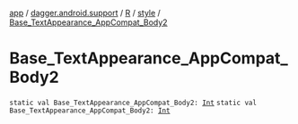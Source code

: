 [app](../../../index.md) / [dagger.android.support](../../index.md) / [R](../index.md) / [style](index.md) / [Base_TextAppearance_AppCompat_Body2](./-base_-text-appearance_-app-compat_-body2.md)

# Base_TextAppearance_AppCompat_Body2

`static val Base_TextAppearance_AppCompat_Body2: `[`Int`](https://kotlinlang.org/api/latest/jvm/stdlib/kotlin/-int/index.html)
`static val Base_TextAppearance_AppCompat_Body2: `[`Int`](https://kotlinlang.org/api/latest/jvm/stdlib/kotlin/-int/index.html)